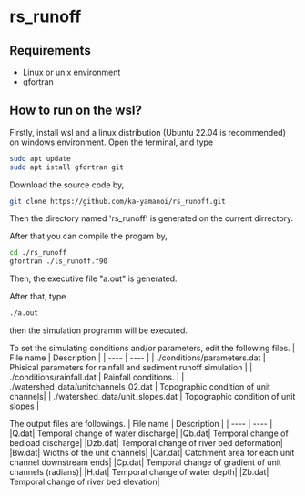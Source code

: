 # rs_runoff

## Requirements
* Linux or unix environment
* gfortran

## How to run on the wsl?
Firstly, install wsl and a linux distribution (Ubuntu 22.04 is recommended) on windows environment.
Open the terminal, and type

```bash
sudo apt update
sudo apt istall gfortran git
```

Download the source code by,
```bash
git clone https://github.com/ka-yamanoi/rs_runoff.git
```
Then the directory named 'rs_runoff' is generated on the current dirrectory.

After that you can compile the progam by, 
```bash
cd ./rs_runoff
gfortran ./ls_runoff.f90
```
Then, the executive file "a.out" is generated.

After that, type
```bash
./a.out
```
then the simulation programm will be executed.

To set the simulating conditions and/or parameters, edit the following files.
| File name | Description |
| ---- | ---- |
| ./conditions/parameters.dat | Phisical parameters for rainfall and sediment runoff simulation |
| ./conditions/rainfall.dat | Rainfall conditions. |
| ./watershed_data/unitchannels_02.dat | Topographic condition of unit channels|
| ./watershed_data/unit_slopes.dat | Topographic condition of unit slopes |

The output files are followings.
| File name | Description |
| ---- | ---- |
|Q.dat| Temporal change of water discharge|
|Qb.dat| Temporal change of bedload discharge|
|Dzb.dat| Temporal change of river bed deformation|
|Bw.dat| Widths of the unit channels|
|Car.dat| Catchment area for each unit channel downstream ends|
|Cp.dat| Temporal change of gradient of unit channels (radians)|
|H.dat| Temporal change of water depth|
|Zb.dat| Temporal change of river bed elevation|
